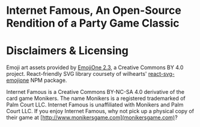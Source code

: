 # Internet Famous, An Open-Source Rendition of a Party Game Classic

# Disclaimers & Licensing

Emoji art assets provided by [EmojiOne 2.3](https://www.emojione.com/emoji/v2), a Creative Commons BY 4.0 project. React-friendly SVG library coursety of wilhearts' [react-svg-emojione](https://www.npmjs.com/package/react-svg-emojione) NPM package.</p>

Internet Famous is a Creative Commons BY-NC-SA 4.0 derivative of the card game Monikers. The name Monikers is a registered trademarked of Palm Court LLC. Internet Famous is unaffiliated with Monikers and Palm Court LLC. If you enjoy Internet Famous, why not pick up a physical copy of their game at [http://www.monikersgame.com](monikersgame.com)?
